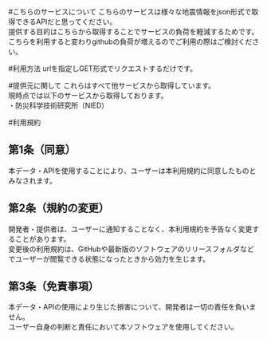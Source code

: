 #こちらのサービスについて
こちらのサービスは様々な地震情報をjson形式で取得できるAPIだと思ってください。<br>
提供する目的はこちらから取得することでサービスの負荷を軽減するためです。<br>
こちらを利用すると変わりgithubの負荷が増えるのでご利用の際はご検討ください。

#利用方法
urlを指定しGET形式でリクエストするだけです。

#提供元に関して
これらはすべて他サービスから取得しています。<br>
現時点では以下のサービスから取得しております。<br>
・防災科学技術研究所（NIED）

#利用規約
## 第1条（同意）
本データ・APIを使用することにより、ユーザーは本利用規約に同意したものとみなされます。

## 第2条（規約の変更）
開発者・提供者は、ユーザーに通知することなく、本利用規約を予告なく変更することがあります。<br>
変更後の利用規約は、GitHubや最新版のソフトウェアのリリースフォルダなどでユーザーが閲覧できる状態になったときから効力を生じます。

## 第3条（免責事項）
本データ・APIの使用により生じた損害について、開発者は一切の責任を負いません。<br>
ユーザー自身の判断と責任において本ソフトウェアを使用してください。
